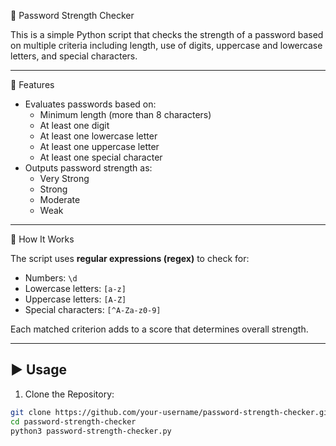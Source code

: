 🔐 Password Strength Checker

This is a simple Python script that checks the strength of a password based on multiple criteria including length, use of digits, uppercase and lowercase letters, and special characters.

---

📜 Features

- Evaluates passwords based on:
  - Minimum length (more than 8 characters)
  - At least one digit
  - At least one lowercase letter
  - At least one uppercase letter
  - At least one special character
- Outputs password strength as:
  - Very Strong
  - Strong
  - Moderate
  - Weak

---

 🧪 How It Works

The script uses **regular expressions (regex)** to check for:
- Numbers: `\d`
- Lowercase letters: `[a-z]`
- Uppercase letters: `[A-Z]`
- Special characters: `[^A-Za-z0-9]`

Each matched criterion adds to a score that determines overall strength.

---

## ▶️ Usage

 1. Clone the Repository:
```bash
git clone https://github.com/your-username/password-strength-checker.git
cd password-strength-checker
python3 password-strength-checker.py
